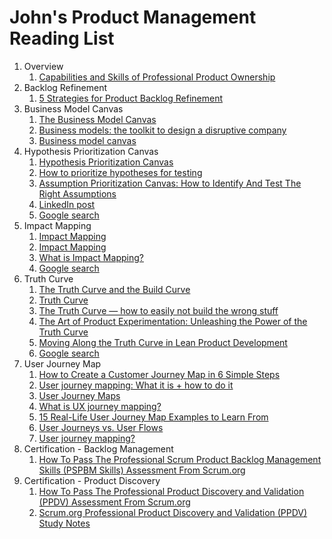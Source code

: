 # John's Product Management Reading List

1. Overview
    1. [Capabilities and Skills of Professional Product Ownership](https://www.scrum.org/learning-series/capabilities-and-skills-professional-product-ownership/top-level/why-product-ownership-is-essential-webcast)
1. Backlog Refinement
    1. [5 Strategies for Product Backlog Refinement](https://www.scrum.org/resources/blog/5-strategies-product-backlog-refinement)
1. Business Model Canvas
    1. [The Business Model Canvas](https://www.strategyzer.com/library/the-business-model-canvas)
	1. [Business models: the toolkit to design a disruptive company](https://www.strategyzer.com/business-models-the-toolkit-to-design-a-disruptive-company)
	1. [Business model canvas](https://en.wikipedia.org/wiki/Business_model_canvas)
1. Hypothesis Prioritization Canvas
	1. [Hypothesis Prioritization Canvas](https://jeffgothelf.com/blog/the-hypothesis-prioritization-canvas/)
	1. [How to prioritize hypotheses for testing](https://jeffgothelf.com/blog/how-to-prioritize-hypotheses-for-testing/)
	1. [Assumption Prioritization Canvas: How to Identify And Test The Right Assumptions](https://www.productcompass.pm/p/assumption-prioritization-canvas)
	1. [LinkedIn post](https://www.linkedin.com/posts/fabianscguerra_presentation-the-hypothesis-prioritization-activity-7269500161469390848-NEBk/)
	1. [Google search](https://www.google.com/search?q=%22Hypothesis+Prioritization+Canvas%22+%22product+management%22)
1. Impact Mapping
    1. [Impact Mapping](https://www.productplan.com/glossary/impact-mapping/)
	1. [Impact Mapping](https://www.plays-in-business.com/impact-mapping/)
	1. [What is Impact Mapping?](https://markdalgarno.medium.com/what-is-impact-mapping-2ced79a8b956)
    1. [Google search](https://www.google.com/search?q=%22impact+mapping%22+%22product+management%22)
1. Truth Curve
    1. [The Truth Curve and the Build Curve](https://giffconstable.com/2021/04/the-truth-curve-and-the-build-curve/)
	1. [Truth Curve](https://jeffgothelf.com/blog/the-truth-curve/)
	1. [The Truth Curve — how to easily not build the wrong stuff](https://medium.com/@stevew_59560/the-truth-curve-how-to-easily-not-build-the-wrong-stuff-c3413431dfba)
	1. [The Art of Product Experimentation: Unleashing the Power of the Truth Curve](https://medium.productcoalition.com/the-art-of-product-experimentation-unleashing-the-power-of-the-truth-curve-4f8e69a8af1b?gi=905df161b03f)
    1. [Moving Along the Truth Curve in Lean Product Development](https://www.scrum.org/resources/moving-along-truth-curve-lean-product-development)
	1. [Google search](https://www.google.com/search?q=%22truth+curve%22+product+management)
3. User Journey Map
    1. [How to Create a Customer Journey Map in 6 Simple Steps](https://www.atlassian.com/team-playbook/plays/customer-journey-mapping)
	1. [User journey mapping: What it is + how to do it](https://www.figma.com/resource-library/user-journey-map/)
    1. [User Journey Maps](https://usability.yale.edu/understanding-your-user/user-journey-maps)
	1. [What is UX journey mapping?](https://www.qualtrics.com/experience-management/customer/ux-journey-map/)
	1. [15 Real-Life User Journey Map Examples to Learn From](https://www.uxtweak.com/user-journey-map/examples/)
	1. [User Journeys vs. User Flows](https://www.nngroup.com/articles/user-journeys-vs-user-flows/)
	1. [User journey mapping?](https://www.reddit.com/r/ProductManagement/comments/15ze950/user_journey_mapping/)
2. Certification - Backlog Management
    1. [How To Pass The Professional Scrum Product Backlog Management Skills (PSPBM Skills) Assessment From Scrum.org](https://www.thescrummaster.co.uk/scrum/how-to-pass-the-professional-scrum-product-backlog-management-skills-pspbm-skills-assessment-from-scrum-org/)
1. Certification - Product Discovery
	1. [How To Pass The Professional Product Discovery and Validation (PPDV) Assessment From Scrum.org](https://www.thescrummaster.co.uk/assessments/how-to-pass-the-professional-product-discovery-and-validation-ppdv-assessment-from-scrum-org/)
	1. [Scrum.org Professional Product Discovery and Validation (PPDV) Study Notes](https://www.thescrummaster.co.uk/assessments/scrum-org-professional-product-discovery-and-validation-ppdv-study-notes/)
